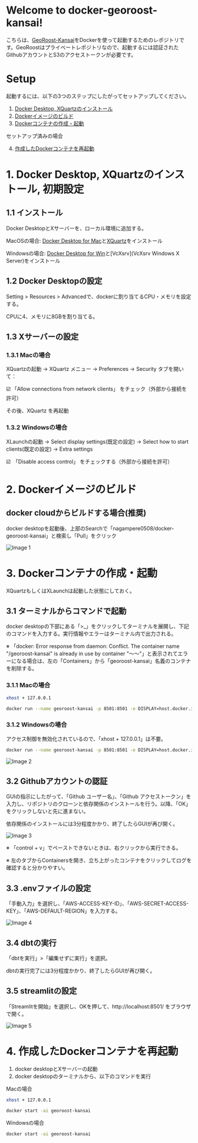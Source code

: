 # Welcome to docker-georoost-kansai!

こちらは、[GeoRoost-Kansai](https://github.com/nagampere/georoost-kansai)をDockerを使って起動するためのレポジトリです。GeoRoostはプライベートレポジトリなので、起動するには認証されたGithubアカウントとS3のアクセストークンが必要です。


# Setup

起動するには、以下の3つのステップにしたがってセットアップしてください。

1. [Docker Desktop, XQuartzのインストール](#1-docker-desktop-xquartzのインストール-初期設定)
2. [Dockerイメージのビルド](#2-dockerイメージのビルド)
3. [Dockerコンテナの作成・起動](#3-dockerコンテナの作成・起動)

セットアップ済みの場合

4. [作成したDockerコンテナを再起動](#4-作成したdockerコンテナを再起動)


# 1. Docker Desktop, XQuartzのインストール, 初期設定

## 1.1 インストール

Docker DesktopとXサーバーを、ローカル環境に追加する。

MacOSの場合: [Docker Desktop for Mac](https://www.docker.com/products/docker-desktop/)と[XQuartz](https://www.xquartz.org/)をインストール

Windowsの場合: [Docker Desktop for Win](https://www.docker.com/products/docker-desktop/)と[VcXsrv](VcXsrv Windows X Server)をインストール

## 1.2 Docker Desktopの設定

Setting > Resources > Advancedで、dockerに割り当てるCPU・メモリを設定する。

CPUに4、メモリに8GBを割り当てる。

## 1.3 Xサーバーの設定

### 1.3.1 Macの場合

XQuartzの起動 → XQuartz メニュー → Preferences → Security タブを開いて：

☑️ 「Allow connections from network clients」 をチェック（外部から接続を許可）

その後、XQuartz を再起動

### 1.3.2 Windowsの場合

XLaunchの起動 → Select display settings(既定の設定) → Select how to start clients(既定の設定) → Extra settings

☑️　「Disable access control」 をチェックする（外部から接続を許可）

# 2. Dockerイメージのビルド

## docker cloudからビルドする場合(推奨)

docker desktopを起動後、上部のSearchで「nagampere0508/docker-georoost-kansai」と検索し「Pull」をクリック

![Image 1](images/pic_docker_desktop_1.png)

# 3. Dockerコンテナの作成・起動

XQuartzもしくはXLaunchは起動した状態にしておく。

## 3.1 ターミナルからコマンドで起動

docker desktopの下部にある「>_」をクリックしてターミナルを展開し、下記のコマンドを入力する。実行情報やエラーはターミナル内で出力される。

※ 「docker: Error response from daemon: Conflict. The container name "/georoost-kansai" is already in use by container "〜〜"」と表示されてエラーになる場合は、左の「Containers」から「georoost-kansai」名義のコンテナを削除する。

### 3.1.1 Macの場合
```bash
xhost + 127.0.0.1
```

```bash
docker run --name georoost-kansai -p 8501:8501 -e DISPLAY=host.docker.internal:0 nagampere0508/docker-georoost-kansai
```

### 3.1.2 Windowsの場合

アクセス制御を無効化されているので、「xhost + 127.0.0.1」は不要。

```bash
docker run --name georoost-kansai -p 8501:8501 -e DISPLAY=host.docker.internal:0 nagampere0508/docker-georoost-kansai
```


![Image 2](images/pic_docker_desktop_2.png)

## 3.2 Githubアカウントの認証

GUIの指示にしたがって、「Github ユーザー名」、「Github アクセストークン」を入力し、リポジトリのクローンと依存関係のインストールを行う。以降、「OK」をクリックしないと先に進まない。

依存関係のインストールには3分程度かかり、終了したらGUIが再び開く。

![Image 3](images/pic_GUI_1.png)

※ 「control + v」でペーストできないときは、右クリックから実行できる。

※ 左のタブからContainersを開き、立ち上がったコンテナをクリックしてログを確認すると分かりやすい。

## 3.3 .envファイルの設定

「手動入力」を選択し、「AWS-ACCESS-KEY-ID」、「AWS-SECRET-ACCESS-KEY」、「AWS-DEFAULT-REGION」を入力する。

![Image 4](images/pic_GUI_2.png)

## 3.4 dbtの実行

「dbtを実行」>「編集せずに実行」を選択。

dbtの実行完了には3分程度かかり、終了したらGUIが再び開く。

##  3.5 streamlitの設定

「Streamlitを開始」を選択し、OKを押して、http://localhost:8501/ をブラウザで開く。

![Image 5](images/pic_GUI_3.png)

# 4. 作成したDockerコンテナを再起動

1. docker desktopとXサーバーの起動
2. docker desktopのターミナルから、以下のコマンドを実行

Macの場合
```bash
xhost + 127.0.0.1
```

```bash
docker start -ai georoost-kansai
```

Windowsの場合
```bash
docker start -ai georoost-kansai
```

